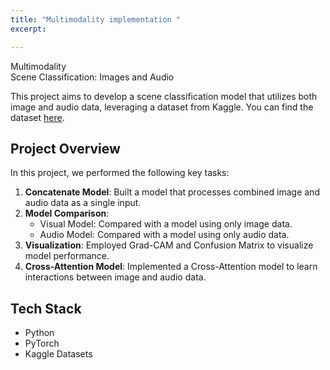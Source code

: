 ```yaml
---
title: "Multimodality implementation "
excerpt: ⠀⠀⠀⠀⠀⠀

---
```



 Multimodality  
 Scene Classification: Images and Audio

This project aims to develop a scene classification model that utilizes both image and audio data, leveraging a dataset from Kaggle. You can find the dataset [here](https://www.kaggle.com/datasets/birdy654/scene-classification-images-and-audio).

## Project Overview

In this project, we performed the following key tasks:

1. **Concatenate Model**: Built a model that processes combined image and audio data as a single input.
2. **Model Comparison**: 
   - Visual Model: Compared with a model using only image data.
   - Audio Model: Compared with a model using only audio data.
3. **Visualization**: Employed Grad-CAM and Confusion Matrix to visualize model performance.
4. **Cross-Attention Model**: Implemented a Cross-Attention model to learn interactions between image and audio data.

## Tech Stack

- Python
- PyTorch
- Kaggle Datasets
